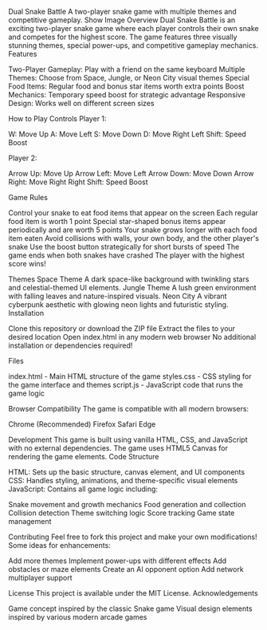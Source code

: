 Dual Snake Battle
A two-player snake game with multiple themes and competitive gameplay.
Show Image
Overview
Dual Snake Battle is an exciting two-player snake game where each player controls their own snake and competes for the highest score. The game features three visually stunning themes, special power-ups, and competitive gameplay mechanics.
Features

Two-Player Gameplay: Play with a friend on the same keyboard
Multiple Themes: Choose from Space, Jungle, or Neon City visual themes
Special Food Items: Regular food and bonus star items worth extra points
Boost Mechanics: Temporary speed boost for strategic advantage
Responsive Design: Works well on different screen sizes

How to Play
Controls
Player 1:

W: Move Up
A: Move Left
S: Move Down
D: Move Right
Left Shift: Speed Boost

Player 2:

Arrow Up: Move Up
Arrow Left: Move Left
Arrow Down: Move Down
Arrow Right: Move Right
Right Shift: Speed Boost

Game Rules

Control your snake to eat food items that appear on the screen
Each regular food item is worth 1 point
Special star-shaped bonus items appear periodically and are worth 5 points
Your snake grows longer with each food item eaten
Avoid collisions with walls, your own body, and the other player's snake
Use the boost button strategically for short bursts of speed
The game ends when both snakes have crashed
The player with the highest score wins!

Themes
Space Theme
A dark space-like background with twinkling stars and celestial-themed UI elements.
Jungle Theme
A lush green environment with falling leaves and nature-inspired visuals.
Neon City
A vibrant cyberpunk aesthetic with glowing neon lights and futuristic styling.
Installation

Clone this repository or download the ZIP file
Extract the files to your desired location
Open index.html in any modern web browser
No additional installation or dependencies required!

Files

index.html - Main HTML structure of the game
styles.css - CSS styling for the game interface and themes
script.js - JavaScript code that runs the game logic

Browser Compatibility
The game is compatible with all modern browsers:

Chrome (Recommended)
Firefox
Safari
Edge

Development
This game is built using vanilla HTML, CSS, and JavaScript with no external dependencies. The game uses HTML5 Canvas for rendering the game elements.
Code Structure

HTML: Sets up the basic structure, canvas element, and UI components
CSS: Handles styling, animations, and theme-specific visual elements
JavaScript: Contains all game logic including:

Snake movement and growth mechanics
Food generation and collection
Collision detection
Theme switching logic
Score tracking
Game state management



Contributing
Feel free to fork this project and make your own modifications! Some ideas for enhancements:

Add more themes
Implement power-ups with different effects
Add obstacles or maze elements
Create an AI opponent option
Add network multiplayer support

License
This project is available under the MIT License.
Acknowledgements

Game concept inspired by the classic Snake game
Visual design elements inspired by various modern arcade games
